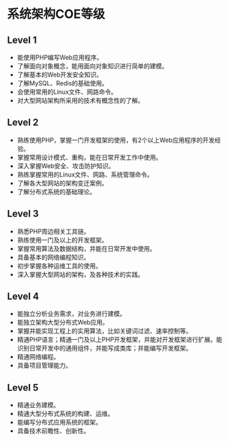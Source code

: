 # 系统架构COE等级

## Level 1
  * 能使用PHP编写Web应用程序。
  * 了解面向对象概念，能用面向对象知识进行简单的建模。
  * 了解基本的Web开发安全知识。
  * 了解MySQL、Redis的基础使用。
  * 会使用常用的Linux文件、网路命令。
  * 对大型网站架构所采用的技术有概念性的了解。

## Level 2
  * 熟练使用PHP，掌握一门开发框架的使用，有2个以上Web应用程序的开发经验。
  * 掌握常用设计模式、重构，能在日常开发工作中使用。
  * 深入掌握Web安全、攻击防护知识。
  * 熟练掌握常用的Linux文件、网路、系统管理命令。
  * 了解各大型网站的架构变迁案例。
  * 了解分布式系统的基础理论。

## Level 3
  * 熟悉PHP周边相关工具链。
  * 熟练使用一门及以上的开发框架。
  * 掌握常用算法及数据结构，并能在日常开发中使用。
  * 具备基本的网络编程知识。
  * 初步掌握各种运维工具的使用。
  * 深入掌握大型网站的架构，及各种技术的实践。

## Level 4
  * 能独立分析业务需求，对业务进行建模。
  * 能独立架构大型分布式Web应用。
  * 掌握并能实现工程上的实用算法，比如关键词过滤、速率控制等。
  * 精通PHP语言；精通一门及以上PHP开发框架，并能对开发框架进行扩展。能识别日常开发中的通用组件，并能写成类库；并能编写开发框架。
  * 精通网络编程。
  * 具备项目管理能力。

## Level 5
  * 精通业务建模。
  * 精通大型分布式系统的构建、运维。
  * 能编写分布式应用系统的框架。
  * 具备技术前瞻性、创新性。

